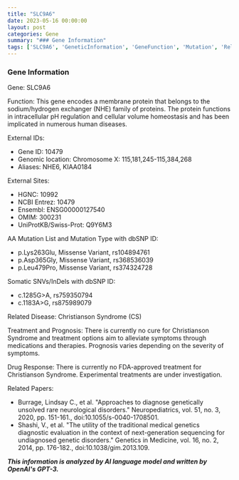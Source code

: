 ```yaml
---
title: "SLC9A6"
date: 2023-05-16 00:00:00
layout: post
categories: Gene
summary: "### Gene Information"
tags: ['SLC9A6', 'GeneticInformation', 'GeneFunction', 'Mutation', 'RelatedDisease', 'Treatment', 'DrugResponse', 'MedicalResearch']
---
```


### Gene Information

Gene: SLC9A6

Function: This gene encodes a membrane protein that belongs to the sodium/hydrogen exchanger (NHE) family of proteins. The protein functions in intracellular pH regulation and cellular volume homeostasis and has been implicated in numerous human diseases.

External IDs: 

- Gene ID: 10479 
- Genomic location: Chromosome X: 115,181,245-115,384,268 
- Aliases: NHE6, KIAA0184

External Sites:

- HGNC: 10992 
- NCBI Entrez: 10479
- Ensembl: ENSG00000127540 
- OMIM: 300231 
- UniProtKB/Swiss-Prot: Q9Y6M3 

AA Mutation List and Mutation Type with dbSNP ID:  

- p.Lys263Glu, Missense Variant, rs104894761
- p.Asp365Gly, Missense Variant, rs368536039
- p.Leu479Pro, Missense Variant, rs374324728

Somatic SNVs/InDels with dbSNP ID:

- c.1285G>A, rs759350794
- c.1183A>G, rs875989079

Related Disease: Christianson Syndrome (CS) 

Treatment and Prognosis: There is currently no cure for Christianson Syndrome and treatment options aim to alleviate symptoms through medications and therapies. Prognosis varies depending on the severity of symptoms.

Drug Response: There is currently no FDA-approved treatment for Christianson Syndrome. Experimental treatments are under investigation.

Related Papers:

- Burrage, Lindsay C., et al. "Approaches to diagnose genetically unsolved rare neurological disorders." Neuropediatrics, vol. 51, no. 3, 2020, pp. 151-161., doi:10.1055/s-0040-1708501.
- Shashi, V., et al. "The utility of the traditional medical genetics diagnostic evaluation in the context of next-generation sequencing for undiagnosed genetic disorders." Genetics in Medicine, vol. 16, no. 2, 2014, pp. 176-182., doi:10.1038/gim.2013.109.

**_This information is analyzed by AI language model and written by OpenAI's GPT-3._**